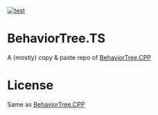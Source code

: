 [![test](https://github.com/imere/BehaviorTree.TS/actions/workflows/test.yml/badge.svg)](https://github.com/imere/BehaviorTree.TS/actions/workflows/test.yml)

# BehaviorTree.TS

A (mostly) copy & paste repo of [BehaviorTree.CPP](https://github.com/BehaviorTree/BehaviorTree.CPP)

# License

Same as [BehaviorTree.CPP](https://github.com/BehaviorTree/BehaviorTree.CPP)
